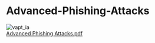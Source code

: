 # Advanced-Phishing-Attacks
![vapt_ia](https://user-images.githubusercontent.com/71223047/230866409-7ec1e504-ed83-4fe1-b340-e047bbd1f9ef.png)
<br />[Advanced Phishing Attacks.pdf](https://github.com/shubham17varma/Advanced-Phishing-Attacks/files/11189010/Advanced.Phishing.Attacks.pdf)
